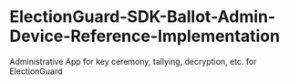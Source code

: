 # ElectionGuard-SDK-Ballot-Admin-Device-Reference-Implementation
Administrative App for key ceremony, tallying, decryption, etc. for ElectionGuard  
